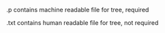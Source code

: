 <p>.p contains machine readable file for tree, required</p>
<p>.txt contains human readable file for tree, not required</p>
